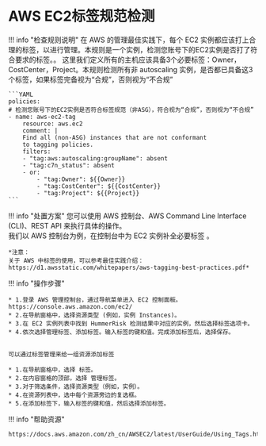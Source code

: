 # AWS EC2标签规范检测

!!! info "检查规则说明"
    在 AWS 的管理最佳实践下，每个 EC2 实例都应该打上合理的标签，以进行管理。本规则是一个实例，检测您账号下的EC2实例是否打了符合要求的标签。。
    这里我们定义所有的主机应该具备3个必要标签：Owner，CostCenter，Project。本规则检测所有非 autoscaling 实例，是否都已具备这3个标签，如果标签完备视为“合规”，否则视为“不合规”

    ```YAML
    policies:
    # 检测您账号下的EC2实例是否符合标签规范（非ASG），符合视为“合规”，否则视为“不合规”
    - name: aws-ec2-tag
        resource: aws.ec2
        comment: |
        Find all (non-ASG) instances that are not conformant
        to tagging policies.
        filters:
        - "tag:aws:autoscaling:groupName": absent
        - "tag:c7n_status": absent
        - or:
            - "tag:Owner": ${{Owner}}
            - "tag:CostCenter": ${{CostCenter}}
            - "tag:Project": ${{Project}}
    ```

!!! info "处置方案"
    您可以使用 AWS 控制台、AWS Command Line Interface (CLI)、REST API 来执行具体的操作。   
    我们以 AWS 控制台为例，在控制台中为 EC2 实例补全必要标签 。

    *注意：
    关于 AWS 中标签的使用，可以参考最佳实践介绍：https://d1.awsstatic.com/whitepapers/aws-tagging-best-practices.pdf*


!!! info "操作步骤"

    * 1.登录 AWS 管理控制台，通过导航菜单进入 EC2 控制面板。 https://console.aws.amazon.com/ec2/ 
    * 2.在导航窗格中，选择资源类型 (例如，实例 Instances)。
    * 3.在 EC2 实例列表中找到 HummerRisk 检测结果中对应的实例，然后选择标签选项卡。
    * 4.依次选择管理标签、添加标签。输入标签的键和值。完成添加标签后，选择保存。

    
    可以通过标签管理来给一组资源添加标签

    * 1.在导航窗格中，选择 标签。
    * 2.在内容窗格的顶部，选择 管理标签。
    * 3.对于筛选条件，选择资源类型（例如，实例）。
    * 4.在资源列表中，选中每个资源旁边的复选框。
    * 5.在添加标签下，输入标签的键和值，然后选择添加标签。





!!! info "帮助资源"
    
    https://docs.aws.amazon.com/zh_cn/AWSEC2/latest/UserGuide/Using_Tags.html